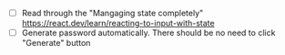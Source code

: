 - [ ] Read through the "Mangaging state completely" https://react.dev/learn/reacting-to-input-with-state
- [ ] Generate password automatically. There should be no need to click "Generate" button 